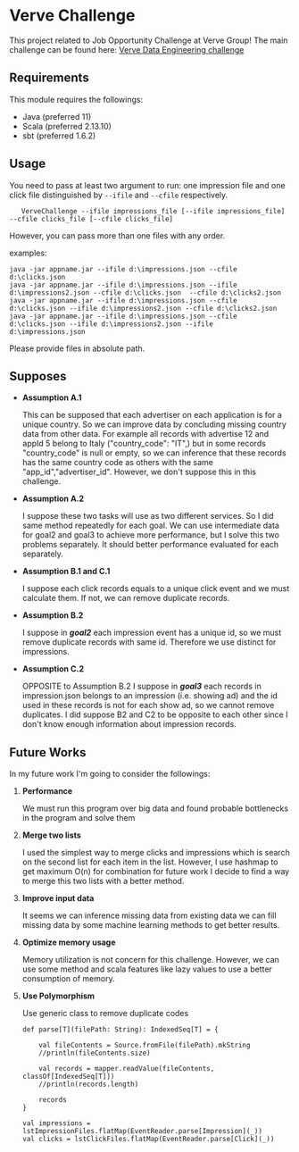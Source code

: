# Verve Challenge
This project related to Job Opportunity Challenge at Verve Group!
The main challenge can be found here: [Verve Data Engineering challenge](https://gist.github.com/mpasa/9a710abe1f93335fa00dddae3d6e9401)

## Requirements
This module requires the followings:

 - Java (preferred 11)
 - Scala (preferred 2.13.10)
 - sbt (preferred 1.6.2)

## Usage
You need to pass at least two argument to run: one impression file and one click file distinguished by `--ifile` and `--cfile` respectively.
```
   VerveChallenge --ifile impressions_file [--ifile impressions_file] --cfile clicks_file [--cfile clicks_file]
```
However, you can pass more than one files with any order.

examples:
```
java -jar appname.jar --ifile d:\impressions.json --cfile d:\clicks.json 
java -jar appname.jar --ifile d:\impressions.json --ifile d:\impressions2.json --cfile d:\clicks.json  --cfile d:\clicks2.json
java -jar appname.jar --ifile d:\impressions.json --cfile d:\clicks.json --ifile d:\impressions2.json --cfile d:\clicks2.json
java -jar appname.jar --ifile d:\impressions.json --cfile d:\clicks.json --ifile d:\impressions2.json --ifile d:\impressions.json
```
Please provide files in absolute path.

## Supposes

- **Assumption A.1**

    This can be supposed that each advertiser on each application is for a unique country.
 So we can improve data by concluding missing country data from other data. 
 For example all records with advertise 12 and appId 5 belong to Italy ("country_code": "IT",) but in some records "country_code" is null or empty, 
 so we can inference that these records has the same country code as others with the same "app_id","advertiser_id".
 However, we don't suppose this in this challenge.

- **Assumption A.2**

  I suppose these two tasks will use as two different services. So I did same method repeatedly for each goal.
  We can use intermediate data for goal2 and goal3 to achieve more performance, but I solve this two problems separately.
  It should better performance evaluated for each separately.
  
- **Assumption B.1 and C.1**

  I suppose each click records equals to a unique click event and we must calculate them. If not, we can remove duplicate records.
  
 - **Assumption B.2**
 
    I suppose in ***goal2*** each impression event has a unique id, so we must remove duplicate records with same id. Therefore we use distinct for impressions.
 
 - **Assumption C.2**
 
    OPPOSITE to Assumption B.2 I suppose in ***goal3*** each records in impression.json belongs to an impression (i.e. showing ad) 
  and the id used in these records is not for each show ad, so we cannot remove duplicates. 
  I did suppose B2 and C2 to be opposite to each other since I don't know enough information about impression records.
     
     
## Future Works
In my future work I'm going to consider the followings:

1. **Performance**

    We must run this program over big data and found probable bottlenecks in the program and solve them 
    
2. **Merge two lists**

    I used the simplest way to merge clicks and impressions which is search on the second list for each item in the list. 
    However, I use hashmap to get maximum O(n) for combination for future work I decide to find a way to merge this two lists with a better method.
    
3. **Improve input data**

    It seems we can inference missing data from existing data we can fill missing data by some machine learning methods to get better results.
    
4. **Optimize memory usage**

    Memory utilization is not concern for this challenge. However, we can use some method and scala features like lazy values to use a better consumption of memory.
 
5. **Use Polymorphism**
   
	Use generic class to remove duplicate codes
	```	   
	def parse[T](filePath: String): IndexedSeq[T] = {

		val fileContents = Source.fromFile(filePath).mkString
		//println(fileContents.size)

		val records = mapper.readValue(fileContents, classOf[IndexedSeq[T]])
		//println(records.length)

		records
	}
	
	val impressions = lstImpressionFiles.flatMap(EventReader.parse[Impression](_))
	val clicks = lstClickFiles.flatMap(EventReader.parse[Click](_))
	```
  
